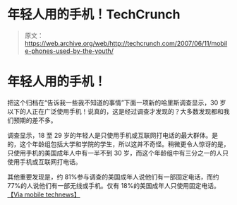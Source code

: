 # 年轻人用的手机！TechCrunch

> 原文：<https://web.archive.org/web/http://techcrunch.com/2007/06/11/mobile-phones-used-by-the-youth/>

# 年轻人用的手机！

把这个归档在“告诉我一些我不知道的事情”下面一项新的哈里斯调查显示，30 岁以下的人正在广泛使用手机！说真的，这是经过调查才发现的？大多数发现都和我们预期的差不多。

调查显示，18 至 29 岁的年轻人是只使用手机或互联网打电话的最大群体。是的，这个年龄组包括大学和学院的学生，所以这并不奇怪。稍微更令人惊讶的是，只使用手机的美国成年人中有一半不到 30 岁，而这个年龄组中有三分之一的人只使用手机或互联网打电话。

其他重要发现是，约 81%参与调查的美国成年人说他们有一部固定电话，而约 77%的人说他们有一部无线或手机。仅有 18%的美国成年人只使用固定电话。
[【Via mobile technews】](https://web.archive.org/web/20130628164706/http://www.mobiletechnews.com/info/2007/06/08/111146.html)